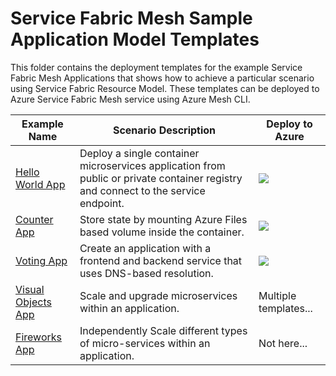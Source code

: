 # Service Fabric Mesh Sample Application Model Templates

This folder contains the deployment templates for the example Service Fabric Mesh Applications that shows how to achieve a particular scenario using Service Fabric Resource Model. These templates can be deployed to Azure Service Fabric Mesh service using Azure Mesh CLI. 

|Example Name|Scenario Description|Deploy to Azure|
|------------|--------------------|---------------|
| [Hello World App](./helloworld) | Deploy a single container microservices application from public or private container registry and connect to the service endpoint. | <a href="https://portal.azure.com/#create/Microsoft.Template/uri/https%3A%2F%2Fraw.githubusercontent.com%2FAzure-Samples%2Fservice-fabric-mesh%2Fmaster%2Ftemplates%2Fhelloworld%2Fmesh_rp.linux.json" target="_blank"><img src="https://azuredeploy.net/deploybutton.png"/></a> |
| [Counter App](./counter) | Store state by mounting Azure Files based volume inside the container. | <a href="https://portal.azure.com/#create/Microsoft.Template/uri/https%3A%2F%2Fraw.githubusercontent.com%2FAzure-Samples%2Fservice-fabric-mesh%2Fmaster%2Ftemplates%2Fcounter%2Fmesh_rp.linux.json" target="_blank"><img src="https://azuredeploy.net/deploybutton.png"/></a> |
| [Voting App](./voting) | Create an application with a frontend and backend service that uses DNS-based resolution. | <a href="https://portal.azure.com/#create/Microsoft.Template/uri/https%3A%2F%2Fraw.githubusercontent.com%2FAzure-Samples%2Fservice-fabric-mesh%2Fmaster%2Ftemplates%2Fvoting%2Fmesh_rp.linux.json" target="_blank"><img src="https://azuredeploy.net/deploybutton.png"/></a> |
| [Visual Objects App](./visualobjects) | Scale and upgrade microservices within an application.  | Multiple templates... |
| [Fireworks App](./fireworks) | Independently Scale different types of micro-services within an application. | Not here... |